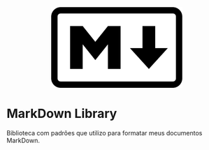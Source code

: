 <!-- *******************************    *****************************************  -->


<!-- ******************************* Logotipo *************************************************  -->
<div align="center">
  <img src="assets/logo.png" alt="imagem" width="300">
</div>

<!-- ******************************* Título ***************************************************  -->

<h1>MarkDown Library</h1>
Biblioteca com padrões que utilizo para formatar meus documentos MarkDown.
